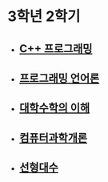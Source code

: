 # 3학년 2학기

- ## [C++ 프로그래밍](./C++프로그래밍)

- ## [프로그래밍 언어론](./프로그래밍언어론)

- ## [대학수학의 이해](./대학수학의이해)

- ## [컴퓨터과학개론](./컴퓨터과학개론)

- ## [선형대수](./선형대수)